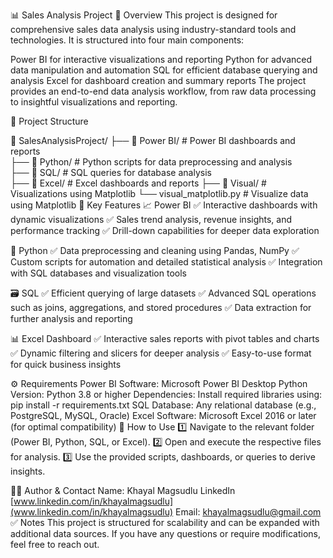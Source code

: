 📊 Sales Analysis Project
📌 Overview
This project is designed for comprehensive sales data analysis using industry-standard tools and technologies. It is structured into four main components:

Power BI for interactive visualizations and reporting
Python for advanced data manipulation and automation
SQL for efficient database querying and analysis
Excel for dashboard creation and summary reports
The project provides an end-to-end data analysis workflow, from raw data processing to insightful visualizations and reporting.

📁 Project Structure

📂 SalesAnalysisProject/
    ├── 📂 Power BI/      # Power BI dashboards and reports  
    ├── 📂 Python/        # Python scripts for data preprocessing and analysis  
    ├── 📂 SQL/           # SQL queries for database analysis  
    ├── 📂 Excel/         # Excel dashboards and reports 
    ├── 📂 Visual/        # Visualizations using Matplotlib
        └── visual_matplotlib.py  # Visualize data using Matplotlib 
🚀 Key Features
📈 Power BI
✅ Interactive dashboards with dynamic visualizations
✅ Sales trend analysis, revenue insights, and performance tracking
✅ Drill-down capabilities for deeper data exploration

🐍 Python
✅ Data preprocessing and cleaning using Pandas, NumPy
✅ Custom scripts for automation and detailed statistical analysis
✅ Integration with SQL databases and visualization tools

🗃️ SQL
✅ Efficient querying of large datasets
✅ Advanced SQL operations such as joins, aggregations, and stored procedures
✅ Data extraction for further analysis and reporting

📊 Excel Dashboard
✅ Interactive sales reports with pivot tables and charts
✅ Dynamic filtering and slicers for deeper analysis
✅ Easy-to-use format for quick business insights

⚙️ Requirements
Power BI
Software: Microsoft Power BI Desktop
Python
Version: Python 3.8 or higher
Dependencies: Install required libraries using:
pip install -r requirements.txt
SQL
Database: Any relational database (e.g., PostgreSQL, MySQL, Oracle)
Excel
Software: Microsoft Excel 2016 or later (for optimal compatibility)
📌 How to Use
1️⃣ Navigate to the relevant folder (Power BI, Python, SQL, or Excel).
2️⃣ Open and execute the respective files for analysis.
3️⃣ Use the provided scripts, dashboards, or queries to derive insights.

👨‍💻 Author & Contact
Name: Khayal Magsudlu
LinkedIn [www.linkedin.com/in/khayalmagsudlu](www.linkedin.com/in/khayalmagsudlu)
Email: khayalmagsudlu@gmail.com
✅ Notes
This project is structured for scalability and can be expanded with additional data sources.
If you have any questions or require modifications, feel free to reach out.
